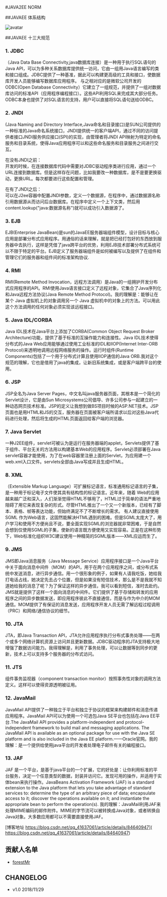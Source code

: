 #JAVA2EE NORM

##JAVAEE 体系结构

![avatar](https://timgsa.baidu.com/timg?image&quality=80&size=b9999_10000&sec=1544104697&di=74df8ec3beb4c654c8c542dbbe10e681&imgtype=jpg&er=1&src=http%3A%2F%2Fimg.my.csdn.net%2Fuploads%2F201303%2F16%2F1363437529_9901.png)

##JAVAEE 十三大规范


### 1. JDBC

（Java Data Base Connectivity,java数据库连接）是一种用于执行SQL语句的Java API，可以为多种关系数据库提供统一访问，它由一组用Java语言编写的类和接口组成。JDBC提供了一种基准，据此可以构建更高级的工具和接口，使数据库开发人员能够编写数据库应用程序。
与之相对应的是微软公司开发的ODBC(Open Database Connectivity）它建立了一组规范，并提供了一组对数据库访问的标准API（应用程序编程接口）。这些API利用SQL来完成其大部分任务。ODBC本身也提供了对SQL语言的支持，用户可以直接将SQL语句送给ODBC。

### 2. JNDI

(Java Naming and Directory Interface,Java命名和目录接口)是SUN公司提供的一种标准的Java命名系统接口，JNDI提供统一的客户端API，通过不同的访问提供者接口JNDI服务供应接口(SPI)的实现，由管理者将JNDI API映射为特定的命名服务和目录系统，使得Java应用程序可以和这些命名服务和目录服务之间进行交互。


在没有JNDI之前：  
开发的时候，在连接数据库代码中需要对JDBC驱动程序类进行应用，通过一个URL连接到数据库。但是这样存在问题，比如我要改一种数据库，是不是要更换驱动，更换URL。每次都要进行这些配置和管理。

在有了JNDI之后：  
可以在J2ee容器中配置JNDI参数，定义一个数据源，在程序中，通过数据源名称引用数据源从而访问后台数据库。在程序中定义一个上下文类，然后用content.lookup("java:数据源名称")就可以成功引入数据源了。

### 3. EJB

EJB(Enterprise JavaBean)是sun的JavaEE服务器端组件模型，设计目标与核心应用是部署分布式应用程序。用通俗的话来理解，就是把已经打包好的东西放到服务器中去执行，这样是凭借了java跨平台的优势，利用EJB技术部署分布式系统可以不限于特定的平台。EJB定义了服务器端组件是如何被编写以及提供了在组件和管理它们的服务器和组件间的标准架构协议.

### 4. RMI

RMI(Remote Method Invocation，远程方法调用）是Java的一组拥护开发分布式应用程序的API。RMI使用Java语言接口定义了远程对象，它集合了Java序列化和Java远程方法协议(Java Remote Method Protocol)。我的理解是：能够让在某个 Java 虚拟机上的对象调用另一个 Java 虚拟机中的对象上的方法。可以用此这个方法调用的任何对象必须实现该远程接口。

### 5. Java IDL/CORBA

Java IDL技术在Java平台上添加了CORBA(Common Object Request Broker Architecture)功能，提供了基于标准的互操作能力和连接性。Java IDL技术使得分布式的Java Web应用能够通过使用工业标准的IDL和IIOP(Internet Inter-ORB Protocol)来透明地调用远程网络服务的操作。运行时组件(Runtime Components)包括了一个用于分布式计算且使用IIOP通信的Java ORB.我对这个规范的理解，它也是借用了java的集成，让新旧系统集成，或是客户端跨平台的使用。

### 6. JSP

JSP全名为Java Server Pages，中文名叫java服务器页面，其根本是一个简化的Servlet设计，它是由Sun Microsystems公司倡导、许多公司参与一起建立的一种动态网页技术标准。JSP的定义让我想到做BS项目时候的ASP.NET技术。JSP页面也是用HTML和JS的交互，服务器在页面被客户端所请求以后对这些Java代码进行处理，然后将生成的HTML页面返回给客户端的浏览器。

### 7. Java Servlet

一种J2EE组件，servlet可被认为是运行在服务器端的applet，Servlets提供了基于组件、平台无关的方法用以构建基本Web的应用程序。Servlet必须部署在Java servlet容器才能使用，为了在web容器里注册上面的Servlet，为应用建一个web.xml入口文件。servlets全部由Java写成并且生成HTML。

### 8. XML

（Extensible Markup Language）可扩展标记语言，标准通用标记语言的子集，是一种用于标记电子文件使其具有结构性的标记语言。近年来，随着 Web的应用越来越广泛和深入，人们渐渐觉得HTML不够用了，HTML过于简单的语法严重地阻碍了用它来表现复杂的形式。尽管HTML推出了一个又一个新版本，已经有了脚本、表格、帧等表达功能，但始终满足不了不断增长的需求。
有人建议直接使用SGML 作为Web语言，这固然能解决HTML遇到的困难。但是SGML太庞大了，用户学习和使用不方便尚且不说，要全面实现SGML的浏览器就非常困难，于是自然会想到仅使用SGML的子集，使新的语言既方便使用又实现容易。正是在这种形势下，Web标准化组织W3C建议使用一种精简的SGML版本——XML应运而生了。

### 9. JMS

JMS即Java消息服务（Java Message Service）应用程序接口是一个Java平台中关于面向消息中间件（MOM）的API，用于在两个应用程序之间，或分布式系统中发送消息，进行异步通信。用一个很形象的例子，如果有人请我吃饭，她给我打电话占线，她决定先去占个位置，但是如果没有短信技术，那么是不是我就不知道她给我的消息了呢？为了保证这样的异步通信，我可以看到短信，准时去赴约。JMS就是提供了这样一个面向消息的中间件。它们提供了基于存储和转发的应用程序之间的异步数据发送，即应用程序彼此不直接通信，而是与作为中介的MOM 通信。MOM提供了有保证的消息发送，应用程序开发人员无需了解远程过程调用（PRC）和网络/通信协议的细节。

### 10. JTA

JTA，即Java Transaction API，JTA允许应用程序执行分布式事务处理——在两个或多个网络计算机资源上访问并且更新数据。JDBC驱动程序的JTA支持极大地增强了数据访问能力。我得理解是，利用了事务处理，可以让数据等到同步的更新，技术上可以支持多个服务器的分布式访问。

### 11. JTS

组件事务监视器（component transaction monitor）按照事务性对象的调用方法定义。这样可以使得资源透明被征用。

### 12. JavaMail

JavaMail API提供了一种独立于平台和独立于协议的框架来构建邮件和消息传递应用程序。JavaMail API可以为使用一个可选包Java SE平台也包括在Java EE平台.The JavaMail API provides a platform-independent and protocol-independent framework to build mail and messaging applications. The JavaMail API is available as an optional package for use with the Java SE platform and is also included in the Java EE platform.——Oracle官网。我的理解：是一个提供给使用java平台的开发者处理电子邮件有关的编程接口。


### 13. JAF

JAF 是一个平台，是基于java平台的一个扩展，它的好处是：让你利用标准的平台服务，决定一个任意类型的数据，封装并访问它。发现可用的操作，并适用于实体bean来执行操作。JavaBeans Activation Framework (JAF) is a standard extension to the Java platform that lets you take advantage of standard services to: determine the type of an arbitrary piece of data; encapsulate access to it; discover the operations available on it; and instantiate the appropriate bean to perform the operation(s).
我的理解：JavaMail利用JAF来处理MIME编码的邮件附件。MIME的字节流可以被转换成Java对象，或者转换自Java对象。大多数应用都可以不需要直接使用JAF。

[博客地址  https://blog.csdn.net/qq_41637061/article/details/84640947]( https://blog.csdn.net/qq_41637061/article/details/84640947)

## 贡献人名单

* [forestMr](https://github.com/forestMr)

## CHANGELOG

* v1.0 2018/11/29


